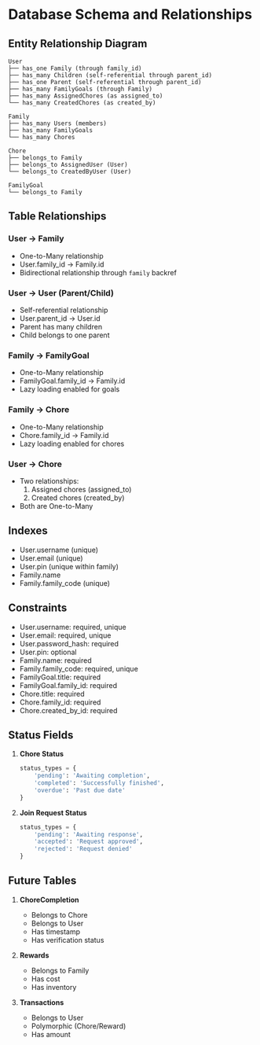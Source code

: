 # Database Schema and Relationships

## Entity Relationship Diagram
```
User
├── has_one Family (through family_id)
├── has_many Children (self-referential through parent_id)
├── has_one Parent (self-referential through parent_id)
├── has_many FamilyGoals (through Family)
├── has_many AssignedChores (as assigned_to)
└── has_many CreatedChores (as created_by)

Family
├── has_many Users (members)
├── has_many FamilyGoals
└── has_many Chores

Chore
├── belongs_to Family
├── belongs_to AssignedUser (User)
└── belongs_to CreatedByUser (User)

FamilyGoal
└── belongs_to Family
```

## Table Relationships

### User -> Family
- One-to-Many relationship
- User.family_id -> Family.id
- Bidirectional relationship through `family` backref

### User -> User (Parent/Child)
- Self-referential relationship
- User.parent_id -> User.id
- Parent has many children
- Child belongs to one parent

### Family -> FamilyGoal
- One-to-Many relationship
- FamilyGoal.family_id -> Family.id
- Lazy loading enabled for goals

### Family -> Chore
- One-to-Many relationship
- Chore.family_id -> Family.id
- Lazy loading enabled for chores

### User -> Chore
- Two relationships:
  1. Assigned chores (assigned_to)
  2. Created chores (created_by)
- Both are One-to-Many

## Indexes
- User.username (unique)
- User.email (unique)
- User.pin (unique within family)
- Family.name
- Family.family_code (unique)

## Constraints
- User.username: required, unique
- User.email: required, unique
- User.password_hash: required
- User.pin: optional
- Family.name: required
- Family.family_code: required, unique
- FamilyGoal.title: required
- FamilyGoal.family_id: required
- Chore.title: required
- Chore.family_id: required
- Chore.created_by_id: required

## Status Fields
1. **Chore Status**
   ```python
   status_types = {
       'pending': 'Awaiting completion',
       'completed': 'Successfully finished',
       'overdue': 'Past due date'
   }
   ```

2. **Join Request Status**
   ```python
   status_types = {
       'pending': 'Awaiting response',
       'accepted': 'Request approved',
       'rejected': 'Request denied'
   }
   ```

## Future Tables
1. **ChoreCompletion**
   - Belongs to Chore
   - Belongs to User
   - Has timestamp
   - Has verification status

2. **Rewards**
   - Belongs to Family
   - Has cost
   - Has inventory

3. **Transactions**
   - Belongs to User
   - Polymorphic (Chore/Reward)
   - Has amount
